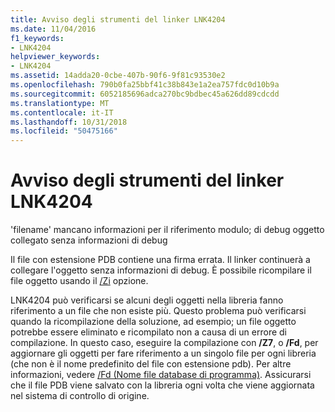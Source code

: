 ```yaml
---
title: Avviso degli strumenti del linker LNK4204
ms.date: 11/04/2016
f1_keywords:
- LNK4204
helpviewer_keywords:
- LNK4204
ms.assetid: 14adda20-0cbe-407b-90f6-9f81c93530e2
ms.openlocfilehash: 790b0fa25bbf41c38b843e1a2ea757fdc0d10b9a
ms.sourcegitcommit: 6052185696adca270bc9bdbec45a626dd89cdcdd
ms.translationtype: MT
ms.contentlocale: it-IT
ms.lasthandoff: 10/31/2018
ms.locfileid: "50475166"
---
```

# <a name="linker-tools-warning-lnk4204"></a>Avviso degli strumenti del linker LNK4204

'filename' mancano informazioni per il riferimento modulo; di debug oggetto collegato senza informazioni di debug

Il file con estensione PDB contiene una firma errata. Il linker continuerà a collegare l'oggetto senza informazioni di debug. È possibile ricompilare il file oggetto usando il [/Zi](../../build/reference/z7-zi-zi-debug-information-format.md) opzione.

LNK4204 può verificarsi se alcuni degli oggetti nella libreria fanno riferimento a un file che non esiste più. Questo problema può verificarsi quando la ricompilazione della soluzione, ad esempio; un file oggetto potrebbe essere eliminato e ricompilato non a causa di un errore di compilazione. In questo caso, eseguire la compilazione con **/Z7**, o **/Fd**, per aggiornare gli oggetti per fare riferimento a un singolo file per ogni libreria (che non è il nome predefinito del file con estensione pdb).  Per altre informazioni, vedere [/Fd (Nome file database di programma)](../../build/reference/fd-program-database-file-name.md).  Assicurarsi che il file PDB viene salvato con la libreria ogni volta che viene aggiornata nel sistema di controllo di origine.
